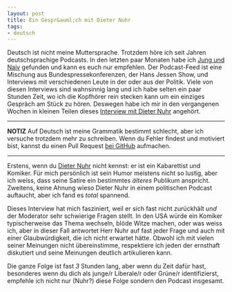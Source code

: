 ```yaml
---
layout: post
title: Ein Gespr&auml;ch mit Dieter Nuhr
tags:
- deutsch
---
```


Deutsch ist nicht meine Muttersprache. Trotzdem höre ich seit Jahren deutschsprachige
Podcasts. In den letzten paar Monaten habe ich [Jung und
Naiv](http://www.jungundnaiv-podcast.de) gefunden und kann es euch nur
empfehlen. Der Podcast-Feed ist eine Mischung aus Bundespressekonferenzen,
der Hans Jessen Show, und Interviews mit verschiedenen Leute in der oder aus der
Politik. Viele von diesen Interviews sind wahnsinnig lang und ich habe selten ein
paar Stunden Zeit, wo ich die Kopfhörer rein stecken kann um ein einziges
Gespräch am Stück zu hören. Deswegen habe ich mir in den vergangenen Wochen in kleinen Teilen 
dieses [Interview mit Dieter
Nuhr](http://www.jungundnaiv-podcast.de/2021/05/511-kabarettist-dieter-nuhr/) angehört.

----
**NOTIZ** Auf Deutsch ist meine Grammatik bestimmt schlecht, aber ich versuche
trotzdem mehr zu schreiben. Wenn du Fehler findest und motiviert
bist, kannst du einen Pull Request [bei
GitHub](https://github.com/rtyler/brokenco.de) aufmachen.

----

Erstens, wenn du [Dieter
Nuhr](https://de.wikipedia.org/wiki/Dieter_Nuhr) nicht kennst: er ist ein
Kabarettist und Komiker. Für mich persönlich ist sein Humor meistens nicht
so lustig, aber ich weiss, dass seine Satire ein bestimmtes *älteres*
Publikum anspricht. 
Zweitens, keine Ahnung wieso Dieter Nuhr in einem politischen Podcast
auftaucht, aber ich fand es _total_ spannend. 

Dieses Interview hat mich fasziniert, weil er sich fast nicht zurückhält *und* der
Moderator sehr schwierige Fragen stellt. In den USA würde ein
Komiker typischerweise das Thema wechseln, blöde Witze machen, oder was weiss ich, aber in
dieser Fall antwortet Herr Nuhr auf fast jeder Frage und auch mit einer
Glaubwürdigkeit, die ich nicht erwartet hätte. Obwohl ich mit vielen seiner
Meinungen nicht übereinstimme, respektiere ich jeden der ernsthaft diskutiert
und seine Meinungen deutlich artikulieren kann.

Die ganze Folge ist fast _3_ Stunden lang, aber wenn du Zeit dafür
hast, besonderes wenn du dich als junge/r Liberale/r oder Grüne/r identifizierst, empfehle
ich nicht nur (Nuhr?) diese Folge sondern den Podcast insgesamt.

